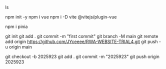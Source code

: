 <!--vite congi-->
ls
<!--initialise & add dependencies-->
npm init -y
npm i vue
npm i -D vite @vitejs/plugin-vue

<!--install pinia-->
npm i pinia

<!--push to github-->
git init
git add .
git commit -m "first commit"
git branch -M main
git remote add origin https://github.com/JYceeee/RWA-WEBSITE-TRIAL4.git
git push -u origin main

<!--新建并切换到新分支、保存修改、提交、推送到 GitHub-->
git checkout -b 2025923
git add .
git commit -m "2025923"
git push origin 2025923